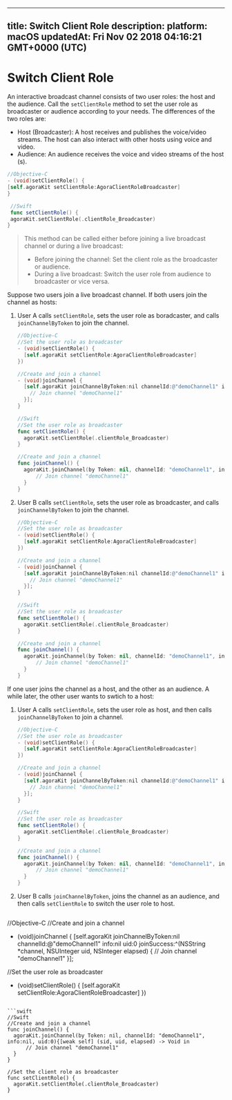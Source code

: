 
---
title: Switch Client Role
description: 
platform: macOS
updatedAt: Fri Nov 02 2018 04:16:21 GMT+0000 (UTC)
---
# Switch Client Role
An interactive broadcast channel consists of two user roles: the host and the audience. Call the `setClientRole` method to set the user role as broadcaster or audience according to your needs. The differences of the two roles are:

- Host (Broadcaster): A host receives and publishes the voice/video streams. The host can also interact with other hosts using voice and video.
- Audience: An audience receives the voice and video streams of the host (s).

```objective-c
//Objective-C
- (void)setClientRole() {
[self.agoraKit setClientRole:AgoraClientRoleBroadcaster]
}
```

```swift
 //Swift
 func setClientRole() {
 agoraKit.setClientRole(.clientRole_Broadcaster)
}
```

> This method can be called either before joining a live broadcast channel or during a live broadcast:
> 
>  - Before joining the channel: Set the client role as the broadcaster or audience.
>  -  During a live broadcast: Switch the user role from audience to broadcaster or vice versa.

Suppose two users join a live broadcast channel. If both users join the channel as hosts:

1. User A calls `setClientRole`, sets the user role as boradcaster, and calls `joinChannelByToken` to join the channel.

   ```objective-c
   //Objective-C
   //Set the user role as broadcaster
   - (void)setClientRole() {
     [self.agoraKit setClientRole:AgoraClientRoleBroadcaster]
   })
   
   //Create and join a channel
   - (void)joinChannel {
     [self.agoraKit joinChannelByToken:nil channelId:@"demoChannel1" info:nil uid:0 joinSuccess:^(NSString *channel, NSUInteger uid, NSInteger elapsed) {
       // Join channel "demoChannel1"
     }];
   }
   ```

   ```swift
   //Swift
   //Set the user role as broadcaster
   func setClientRole() {
     agoraKit.setClientRole(.clientRole_Broadcaster)
   }
   
   //Create and join a channel
   func joinChannel() {
     agoraKit.joinChannel(by Token: nil, channelId: "demoChannel1", info:nil, uid:0){[weak self] (sid, uid, elapsed) -> Void in
         // Join channel "demoChannel1"
     }
   }
   ```
	 
2. User B calls `setClientRole`, sets the user role as broadcaster, and calls `joinChannelByToken` to join the channel.

   ```objective-c
   //Objective-C
   //Set the user role as broadcaster
   - (void)setClientRole() {
     [self.agoraKit setClientRole:AgoraClientRoleBroadcaster]
   })
   
   //Create and join a channel
   - (void)joinChannel {
     [self.agoraKit joinChannelByToken:nil channelId:@"demoChannel1" info:nil uid:0 joinSuccess:^(NSString *channel, NSUInteger uid, NSInteger elapsed) {
       // Join channel "demoChannel1"
     }];
   }
   ```

   ```swift
   //Swift
   //Set the user role as broadcaster
   func setClientRole() {
     agoraKit.setClientRole(.clientRole_Broadcaster)
   }
   
   //Create and join a channel
   func joinChannel() {
     agoraKit.joinChannel(by Token: nil, channelId: "demoChannel1", info:nil, uid:0){[weak self] (sid, uid, elapsed) -> Void in
         // Join channel "demoChannel1"
     }
   }
   ```

If one user joins the channel as a host, and the other as an audience. A while later, the other user wants to swtich to a host:

1. User A calls `setClientRole`, sets the user role as host, and then calls `joinChannelByToken` to join a channel.

   ```objective-c
   //Objective-C
   //Set the user role as broadcaster
   - (void)setClientRole() {
     [self.agoraKit setClientRole:AgoraClientRoleBroadcaster]
   })
   
   //Create and join a channel
   - (void)joinChannel {
     [self.agoraKit joinChannelByToken:nil channelId:@"demoChannel1" info:nil uid:0 joinSuccess:^(NSString *channel, NSUInteger uid, NSInteger elapsed) {
       // Join channel "demoChannel1"
     }];
   }
   ```

   ```swift
   //Swift
   //Set the user role as broadcaster
   func setClientRole() {
     agoraKit.setClientRole(.clientRole_Broadcaster)
   }
   
   //Create and join a channel
   func joinChannel() {
     agoraKit.joinChannel(by Token: nil, channelId: "demoChannel1", info:nil, uid:0){[weak self] (sid, uid, elapsed) -> Void in
         // Join channel "demoChannel1"
     }
   }
   ```

2. User B calls `joinChannelByToken`, joins the channel as an audience, and then calls `setClientRole` to switch the user role to host.

   ```objective-c
//Objective-C
//Create and join a channel
   - (void)joinChannel {
     [self.agoraKit joinChannelByToken:nil channelId:@"demoChannel1" info:nil uid:0 joinSuccess:^(NSString *channel, NSUInteger uid, NSInteger elapsed) {
       // Join channel "demoChannel1"
     }];
		 
   //Set the user role as broadcaster
   - (void)setClientRole() {
     [self.agoraKit setClientRole:AgoraClientRoleBroadcaster]
   })
   ```
	 
   ```swift
 //Swift
//Create and join a channel
   func joinChannel() {
     agoraKit.joinChannel(by Token: nil, channelId: "demoChannel1", info:nil, uid:0){[weak self] (sid, uid, elapsed) -> Void in
         // Join channel "demoChannel1"
     }
   }
	 
   //Set the client role as broadcaster
   func setClientRole() {
     agoraKit.setClientRole(.clientRole_Broadcaster)
   }
   ```

